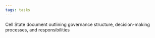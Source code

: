 ```yaml
---
tags: tasks
---
```

Cell State document outlining governance structure, decision-making processes, and responsibilities